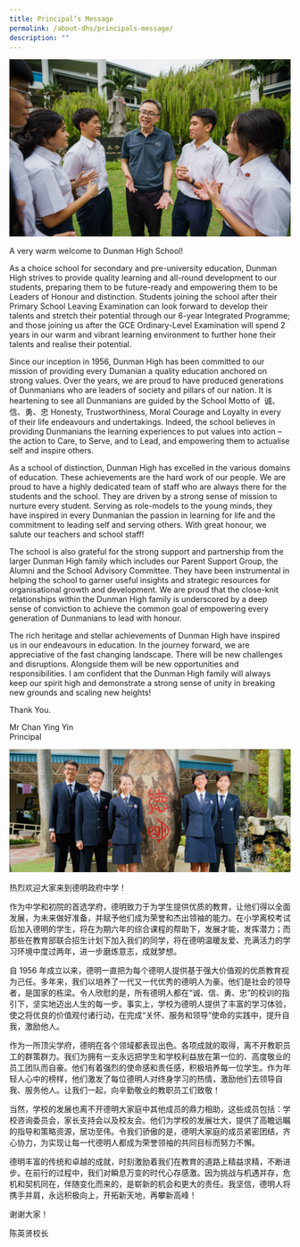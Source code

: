 ```yaml
---
title: Principal’s Message
permalink: /about-dhs/principals-message/
description: ""
---
```

![principal](/images/Homepage/hp08.jpg)

<p style="text-align:justify"><p>
    
A very warm welcome to Dunman High School!

As a choice school for secondary and pre-university education, Dunman High strives to provide quality learning and all-round development to our students, preparing them to be future-ready and empowering them to be Leaders of Honour and distinction. Students joining the school after their Primary School Leaving Examination can look forward to develop their talents and stretch their potential through our 6-year Integrated Programme; and those joining us after the GCE Ordinary-Level Examination will spend 2 years in our warm and vibrant learning environment to further hone their talents and realise their potential. 
</p>

Since our inception in 1956, Dunman High has been committed to our mission of providing every Dumanian a quality education anchored on strong values. Over the years, we are proud to have produced generations of Dunmanians who are leaders of society and pillars of our nation. It is heartening to see all Dunmanians are guided by the School Motto of  诚、信、勇、忠 Honesty, Trustworthiness, Moral Courage and Loyalty in every of their life endeavours and undertakings. Indeed, the school believes in providing Dunmanians the learning experiences to put values into action – the action to Care, to Serve, and to Lead, and empowering them to actualise self and inspire others.

As a school of distinction, Dunman High has excelled in the various domains of education. These achievements are the hard work of our people. We are proud to have a highly dedicated team of staff who are always there for the students and the school. They are driven by a strong sense of mission to nurture every student. Serving as role-models to the young minds, they have inspired in every Dunmanian the passion in learning for life and the commitment to leading self and serving others. With great honour, we salute our teachers and school staff!

The school is also grateful for the strong support and partnership from the larger Dunman High family which includes our Parent Support Group, the Alumni and the School Advisory Committee. They have been instrumental in helping the school to garner useful insights and strategic resources for organisational growth and development. We are proud that the close-knit relationships within the Dunman High family is underscored by a deep sense of conviction to achieve the common goal of empowering every generation of Dunmanians to lead with honour.

The rich heritage and stellar achievements of Dunman High have inspired us in our endeavours in education. In the journey forward, we are appreciative of the fast changing landscape. There will be new challenges and disruptions. Alongside them will be new opportunities and responsibilities. I am confident that the Dunman High family will always keep our spirit high and demonstrate a strong sense of unity in breaking new grounds and scaling new heights!

Thank You.

Mr Chan Ying Yin  
Principal
</p></p>	

![student principal](/images/mastheadachievements.jpg)

<p style="text-align:justify"><p>
    
热烈欢迎大家来到德明政府中学！
	

作为中学和初院的首选学府，德明致力于为学生提供优质的教育，让他们得以全面发展，为未来做好准备，并赋予他们成为荣誉和杰出领袖的能力。在小学离校考试后加入德明的学生，将在为期六年的综合课程的帮助下，发展才能，发挥潜力；而那些在教育部联合招生计划下加入我们的同学，将在德明温暖友爱、充满活力的学习环境中度过两年，进一步磨炼意志，成就梦想。
	

自 1956 年成立以来，德明一直把为每个德明人提供基于强大价值观的优质教育视为己任。多年来，我们以培养了一代又一代优秀的德明人为豪。他们是社会的领导者，是国家的栋梁。令人欣慰的是，所有德明人都在“诚、信、勇、忠”的校训的指引下，坚实地迈出人生的每一步。事实上，学校为德明人提供了丰富的学习体验，使之将优良的价值观付诸行动，在完成“关怀、服务和领导”使命的实践中，提升自我，激励他人。


作为一所顶尖学府，德明在各个领域都表现出色。各项成就的取得，离不开教职员工的群策群力。我们为拥有一支永远把学生和学校利益放在第一位的、高度敬业的员工团队而自豪。他们有着强烈的使命感和责任感，积极培养每一位学生。作为年轻人心中的榜样，他们激发了每位德明人对终身学习的热情，激励他们去领导自我、服务他人。让我们一起，向辛勤敬业的教职员工们致敬！ 


当然，学校的发展也离不开德明大家庭中其他成员的鼎力相助，这些成员包括：学校咨询委员会，家长支持会以及校友会。他们为学校的发展壮大，提供了高瞻远瞩的指导和策略资源，居功至伟。令我们骄傲的是，德明大家庭的成员紧密团结，齐心协力，为实现让每一代德明人都成为荣誉领袖的共同目标而努力不懈。


德明丰富的传统和卓越的成就，时刻激励着我们在教育的道路上精益求精，不断进步。在前行的过程中，我们对瞬息万变的时代心存感激。因为挑战与机遇并存，危机和契机同在，伴随变化而来的，是崭新的机会和更大的责任。我坚信，德明人将携手并肩，永远积极向上，开拓新天地，再攀新高峰！


谢谢大家！

	
陈英贤校长
</p></p>